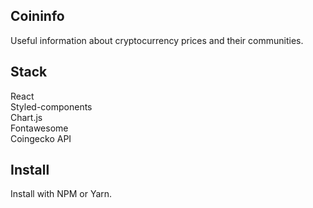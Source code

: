 ## Coininfo

Useful information about cryptocurrency prices and their communities.

## Stack

React  
Styled-components  
Chart.js  
Fontawesome  
Coingecko API

## Install

Install with NPM or Yarn.
